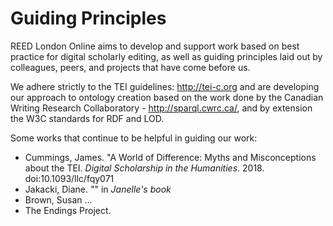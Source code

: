 # Guiding Principles

REED London Online aims to develop and support work based on best practice for digital scholarly editing, as well as guiding principles laid out by colleagues, peers, and projects that have come before us. 

We adhere strictly to the TEI guidelines: http://tei-c.org and are developing our approach to ontology creation based on the work done by the Canadian Writing Research Collaboratory - http://sparql.cwrc.ca/, and by extension the W3C standards for RDF and LOD.

Some works that continue to be helpful in guiding our work:
* Cummings, James. "A World of Difference: Myths and Misconceptions about the TEI. _Digital Scholarship in the Humanities_. 2018. doi:10.1093/llc/fqy071
* Jakacki, Diane. "" in _Janelle's book_
* Brown, Susan ... 
* The Endings Project.